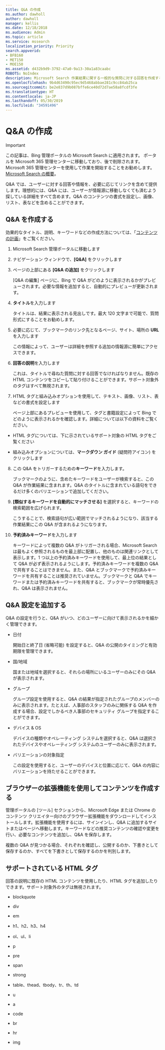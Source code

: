 ```yaml
---
title: Q&A の作成
ms.author: dawholl
author: dawholl
manager: kellis
ms.date: 12/18/2018
ms.audience: Admin
ms.topic: article
ms.service: mssearch
localization_priority: Priority
search.appverid:
- BFB160
- MET150
- MOE150
ms.assetid: d432b9d9-3792-47a0-9a13-30a1a83caabc
ROBOTS: NoIndex
description: Microsoft Search 作業結果に関する一般的な質問に対する回答を作成する方法について取り上げます
ms.openlocfilehash: 9b4d63490c95ec9d5468abbae281c9cc84ab25ca
ms.sourcegitcommit: be2e837d9b087bffe6ce40d72d7ae58a8fcdf3fe
ms.translationtype: HT
ms.contentlocale: ja-JP
ms.lasthandoff: 05/30/2019
ms.locfileid: "34591496"
---
```

# <a name="create-qas"></a>Q&A の作成

> [!IMPORTANT]
> この記事は、Bing 管理ポータルの Microsoft Search に適用されます。 ポータルを Microsoft 365 管理センターに移動しており、後で削除されます。 Microsoft 365 管理センターを使用して作業を開始することをお勧めします。 [Microsoft Search の概要](overview-microsoft-search.md)。

Q&A では、ユーザーに対する回答や情報を、必要に応じてリンクを含めて提供します。理想的には、Q&A には、ユーザーが情報源に移動しなくても済むよう探している詳細をすべて含めます。Q&A のコンテンツの書式を設定し、画像、リスト、表などを含めることができます。
  
## <a name="create-a-qa"></a>Q&A を作成する

効果的なタイトル、説明、キーワードなどの作成方法については、「[コンテンツの計画](plan-your-content.md)」をご覧ください。
  
1. Microsoft Search 管理ポータルに移動します
    
2. ナビゲーション ウィンドウで、**[Q&A]** をクリックします
    
3. ページの上部にある **[Q&A の追加]** をクリックします
    
    [Q&A の編集] ページに、Bing で Q&A がどのように表示されるかがプレビューされます。必要な情報を追加すると、自動的にプレビューが更新されます。
    
4. **タイトル**を入力します
    
    タイトルは、結果に表示される見出しです。最大 120 文字まで可能で、質問形式にすることをお勧めします。
    
5. 必要に応じて、ブックマークのリンク先となるページ、サイト、場所の **URL** を入力します 
    
    この情報によって、ユーザーは詳細を参照する追加の情報源に簡単にアクセスできます。
    
6. **回答の説明**を入力します
    
    これは、タイトルで尋ねた質問に対する回答でなければなりません。既存の HTML コンテンツをコピーして貼り付けることができます。サポート対象外のタグはすべて無視されます。
    
7. HTML タグと組み込みオプションを使用して、テキスト、画像、リスト、表などの書式を設定します
    
    ページ上部にあるプレビューを使用して、タグと書籍設定によって Bing でどのように表示されるかを確認します。詳細については以下の資料をご覧ください。
    
  - HTML タグについては、下に示されているサポート対象の HTML タグをご覧ください
    
  - 組み込みオプションについては、**マークダウン ガイド** (疑問符アイコン) をクリックします 
    
8. この Q&A をトリガーするための**キーワード**を入力します。 
    
    ブックマークのように、含めたキーワードをユーザーが検索すると、この Q&A が作業結果に含まれます。Q&A のタイトルに含まれている語句をできるだけ多くのバリエーションで追加してください。
    
9. **[類似するキーワードを自動的にマッチさせる]** を選択すると、キーワードの検索範囲を広げられます。 
    
    こうすることで、検索語句が広い範囲でマッチされるようになり、該当する作業結果にこの Q&A が含まれるようになります。
    
10. **予約済みキーワード**を入力します
    
    キーワードによって複数の Q&A がトリガーされる場合、Microsoft Search は最もよく参照されるものを最上部に配置し、他のものは関連リンクとして表示します。1 つ以上の予約済みキーワードを使用して、最上位の結果として Q&A が必ず表示されるようにします。予約済みキーワードを複数の Q&A で共有することはできません。また、Q&A とブックマークで予約済みキーワードを共有することは推奨されていません。ブックマークと Q&A でキーワードまたは予約済みキーワードを共有すると、ブックマークが常時優先され、Q&A は表示されません。
    
## <a name="add-qa-settings"></a>Q&A 設定を追加する

Q&A の設定を行うと、Q&A がいつ、どのユーザーに向けて表示されるかを細かく管理できます。
  
- 日付
    
    開始日と終了日 (省略可能) を設定すると、Q&A の公開のタイミングと有効期限を管理できます。
    
- 国/地域
    
    国または地域を選択すると、それらの場所にいるユーザーのみにその Q&A が表示されます。
    
- グループ
    
    グループ設定を使用すると、Q&A の結果が指定されたグループのメンバーのみに表示されます。たとえば、人事部のスタッフのみに関係する Q&A を作成する場合、設定でしかるべき人事部のセキュリティ グループを指定することができます。
    
- デバイス &amp; OS
    
    デバイスの種類やオペレーティング システムを選択すると、Q&A は選択されたデバイスやオペレーティング システムのユーザーのみに表示されます。
    
- バリエーションの対象指定
    
    この設定を使用すると、ユーザーのデバイスと位置に応じて、Q&A の内容にバリエーションを持たせることができます。
    
## <a name="use-a-browser-extension-to-create-content"></a>ブラウザーの拡張機能を使用してコンテンツを作成する

管理ポータルの [ツール] セクションから、Microsoft Edge または Chrome のコンテンツ クリエイター向けのブラウザー拡張機能をダウンロードしてインストールします。拡張機能を使用するには、サインインし、Q&A に追加するサイトまたはページへ移動します。キーワードなどの推奨コンテンツの確認や変更を行い、必要なコンテンツを追加し、Q&A を保存します。
  
複数の Q&A が見つかる場合、それぞれを確認し、公開するのか、下書きとして保存するのか、すべてを下書きとして保存するのかを判別します。
  
## <a name="supported-html-tags"></a>サポートされている HTML タグ

回答の説明に既存の HTML コンテンツを使用したり、HTML タグを追加したりできます。サポート対象外のタグは無視されます。
  
- blockquote
    
- div
    
- em
    
- h1、h2、h3、h4
    
- ol、ul、li
    
- p
    
- pre
    
- span
    
- strong
    
- table、thead、tbody、tr、th、td
    
- u
    
- a
    
- code
    
- br
    
- hr
    
- img

  

